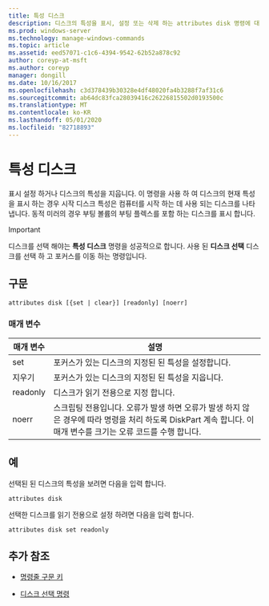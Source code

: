 ```yaml
---
title: 특성 디스크
description: 디스크의 특성을 표시, 설정 또는 삭제 하는 attributes disk 명령에 대 한 참조 항목입니다.
ms.prod: windows-server
ms.technology: manage-windows-commands
ms.topic: article
ms.assetid: eed57071-c1c6-4394-9542-62b52a878c92
author: coreyp-at-msft
ms.author: coreyp
manager: dongill
ms.date: 10/16/2017
ms.openlocfilehash: c3d378439b30328e4df48020fa4b3288f7af31c6
ms.sourcegitcommit: ab64dc83fca28039416c26226815502d0193500c
ms.translationtype: MT
ms.contentlocale: ko-KR
ms.lasthandoff: 05/01/2020
ms.locfileid: "82718893"
---
```

# <a name="attributes-disk"></a>특성 디스크

표시 설정 하거나 디스크의 특성을 지웁니다. 이 명령을 사용 하 여 디스크의 현재 특성을 표시 하는 경우 시작 디스크 특성은 컴퓨터를 시작 하는 데 사용 되는 디스크를 나타냅니다. 동적 미러의 경우 부팅 볼륨의 부팅 플렉스를 포함 하는 디스크를 표시 합니다.

> [!IMPORTANT]
> 디스크를 선택 해야는 **특성 디스크** 명령을 성공적으로 합니다. 사용 된 **디스크 선택** 디스크를 선택 하 고 포커스를 이동 하는 명령입니다.

## <a name="syntax"></a>구문

```
attributes disk [{set | clear}] [readonly] [noerr]
```

### <a name="parameters"></a>매개 변수

| 매개 변수 | 설명 |
| --------- | ----------- |
| set | 포커스가 있는 디스크의 지정된 된 특성을 설정합니다. |
| 지우기 | 포커스가 있는 디스크의 지정된 된 특성을 지웁니다. |
| readonly | 디스크가 읽기 전용으로 지정 합니다. |
| noerr | 스크립팅 전용입니다. 오류가 발생 하면 오류가 발생 하지 않은 경우에 따라 명령을 처리 하도록 DiskPart 계속 합니다. 이 매개 변수를 크기는 오류 코드를 수행 합니다. |

## <a name="examples"></a>예

선택된 된 디스크의 특성을 보려면 다음을 입력 합니다.

```
attributes disk
```

선택한 디스크를 읽기 전용으로 설정 하려면 다음을 입력 합니다.

```
attributes disk set readonly
```

## <a name="additional-references"></a>추가 참조

- [명령줄 구문 키](command-line-syntax-key.md)

- [디스크 선택 명령](select-disk.md)
